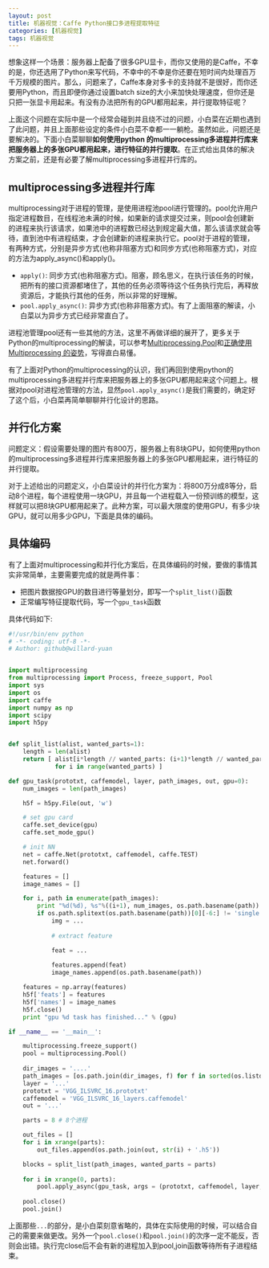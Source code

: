 ```yaml
---
layout: post
title: 机器视觉：Caffe Python接口多进程提取特征
categories: [机器视觉]
tags: 机器视觉
---
```


想象这样一个场景：服务器上配备了很多GPU显卡，而你又使用的是Caffe，不幸的是，你还选用了Python来写代码，不幸中的不幸是你还要在短时间内处理百万千万规模的图片。那么，问题来了，Caffe本身对多卡的支持就不是很好，而你还要用Python，而且即便你通过设置batch size的大小来加快处理速度，但你还是只把一张显卡用起来。有没有办法把所有的GPU都用起来，并行提取特征呢？

上面这个问题在实际中是一个经常会碰到并且绕不过的问题，小白菜在近期也遇到了此问题，并且上面那些设定的条件小白菜不幸都一一躺枪。虽然如此，问题还是要解决的。下面小白菜聊聊**如何使用python 的multiprocessing多进程并行库来把服务器上的多张GPU都用起来，进行特征的并行提取**。在正式给出具体的解决方案之前，还是有必要了解multiprocessing多进程并行库的。

## multiprocessing多进程并行库

multiprocessing对于进程的管理，是使用进程池pool进行管理的。pool允许用户指定进程数目，在线程池未满的时候，如果新的请求提交过来，则pool会创建新的进程来执行该请求，如果池中的进程数已经达到规定最大值，那么该请求就会等待，直到池中有进程结束，才会创建新的进程来执行它。pool对于进程的管理，有两种方式，分别是异步方式(也称非阻塞方式)和同步方式(也称阻塞方式)，对应的方法为apply_async()和apply()。

- `apply()`: 同步方式(也称阻塞方式)。阻塞，顾名思义，在执行该任务的时候，把所有的接口资源都堵住了，其他的任务必须等待这个任务执行完后，再释放资源后，才能执行其他的任务，所以非常的好理解。
- `pool.apply_async()`: 异步方式(也称非阻塞方式)。有了上面阻塞的解读，小白菜以为异步方式已经非常直白了。

进程池管理pool还有一些其他的方法，这里不再做详细的展开了，更多关于Python的multiprocessing的解读，可以参考[Multiprocessing.Pool](http://thief.one/2016/11/24/Multiprocessing-Pool/)和[正确使用 Multiprocessing 的姿势](https://jingsam.github.io/2015/12/31/multiprocessing.html)，写得直白易懂。

有了上面对Python的multiprocessing的认识，我们再回到使用python的multiprocessing多进程并行库来把服务器上的多张GPU都用起来这个问题上。根据对pool对进程池管理的方法，显然`pool.apply_async()`是我们需要的，确定好了这个后，小白菜再简单聊聊并行化设计的思路。

## 并行化方案

问题定义：假设需要处理的图片有800万，服务器上有8块GPU，如何使用python 的multiprocessing多进程并行库来把服务器上的多张GPU都用起来，进行特征的并行提取。

对于上述给出的问题定义，小白菜设计的并行化方案为：将800万分成8等分，启动8个进程，每个进程使用一块GPU，并且每一个进程载入一份预训练的模型，这样就可以把8块GPU都用起来了。此种方案，可以最大限度的使用GPU，有多少块GPU，就可以用多少GPU，下面是具体的编码。

## 具体编码

有了上面对multiprocessing和并行化方案后，在具体编码的时候，要做的事情其实非常简单，主要需要完成的就是两件事：

- 把图片数据按GPU的数目进行等量划分，即写一个`split_list()`函数
- 正常编写特征提取代码，写一个`gpu_task`函数

具体代码如下:


```python
#!/usr/bin/env python
# -*- coding: utf-8 -*-
# Author: github@willard-yuan


import multiprocessing
from multiprocessing import Process, freeze_support, Pool
import sys
import os
import caffe
import numpy as np
import scipy
import h5py


def split_list(alist, wanted_parts=1):
    length = len(alist)
    return [ alist[i*length // wanted_parts: (i+1)*length // wanted_parts] 
             for i in range(wanted_parts) ]

def gpu_task(prototxt, caffemodel, layer, path_images, out, gpu=0):
    num_images = len(path_images)

    h5f = h5py.File(out, 'w')

    # set gpu card
    caffe.set_device(gpu)
    caffe.set_mode_gpu()

    # init NN
    net = caffe.Net(prototxt, caffemodel, caffe.TEST)
    net.forward()

    features = []
    image_names = []

    for i, path in enumerate(path_images):
        print "%d(%d), %s"%((i+1), num_images, os.path.basename(path))
        if os.path.splitext(os.path.basename(path))[0][-6:] != 'single':
            img = ...
 
            # extract feature

            feat = ...
 
            features.append(feat)
            image_names.append(os.path.basename(path))      

    features = np.array(features)
    h5f['feats'] = features
    h5f['names'] = image_names
    h5f.close()    
    print "gpu %d task has finished..." % (gpu)

if __name__ == '__main__':

    multiprocessing.freeze_support()
    pool = multiprocessing.Pool()
    
    dir_images = '....'
    path_images = [os.path.join(dir_images, f) for f in sorted(os.listdir(dir_images)) if f.endswith('.jpg')]
    layer = '...'
    prototxt = 'VGG_ILSVRC_16.prototxt'
    caffemodel = 'VGG_ILSVRC_16_layers.caffemodel'
    out = '...'

    parts = 8 # 8个进程

    out_files = []
    for i in xrange(parts):
        out_files.append(os.path.join(out, str(i) + '.h5'))

    blocks = split_list(path_images, wanted_parts = parts)
  
    for i in xrange(0, parts):
        pool.apply_async(gpu_task, args = (prototxt, caffemodel, layer, blocks[i], out_files[i], i + (8 - parts),))
    
    pool.close()
    pool.join()
```

上面那些`...`的部分，是小白菜刻意省略的，具体在实际使用的时候，可以结合自己的需要来做更改。另外一个`pool.close()`和`pool.join()`的次序一定不能反，否则会出错。执行完close后不会有新的进程加入到pool,join函数等待所有子进程结束。
